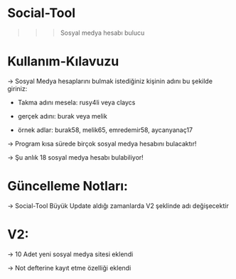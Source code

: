# Social-Tool
 >>> Sosyal medya hesabı bulucu

# Kullanım-Kılavuzu

-> Sosyal Medya hesaplarını bulmak istediğiniz kişinin adını bu şekilde giriniz:

- Takma adını mesela: rusy4li veya claycs

- gerçek adını: burak veya melik

- örnek adlar: burak58, melik65, emredemir58, aycanyanaç17

-> Program kısa sürede birçok sosyal medya hesabını bulacaktır!

-> Şu anlık 18 sosyal medya hesabı bulabiliyor!

# Güncelleme Notları:

-> Social-Tool Büyük Update aldığı zamanlarda V2 şeklinde adı değişecektir

# V2:
-> 10 Adet yeni sosyal medya sitesi eklendi

-> Not defterine kayıt etme özelliği eklendi


